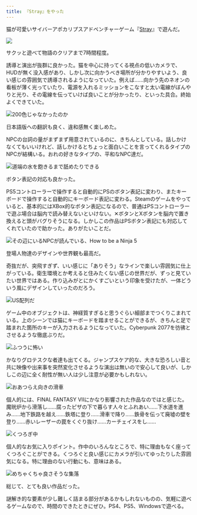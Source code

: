 ```yaml
---
title: 『Stray』をやった
---
```

猫が可愛いサイバーアポカリプスアドベンチャーゲーム『[Stray](https://store.steampowered.com/app/1332010/Stray/?l=japanese)』で遊んだ。

![](https://lh3.googleusercontent.com/ajb6_QKwAcHjbQN6vuR6pnwtYRedXqyJteUlr87Q57Ztpz0nrXvN3IUgJqZWKfjpuQ_jvHWW3zvdr99_TJpfGUsCtJkaWaqUlhOAh2p-CGfEvnC-73S8TIAP_sEA_auHPmPJOvguEaIfc0awvlotbiKRvpUkwRp-tCV4BgHuS0CyituDqzhhbY_QQtIZ5g)

サクッと遊べて物語のクリアまで7時間程度。

誘導と演出が抜群に良かった。猫を中心に持ってくる視点の低いカメラで、HUDが無く没入感があり、しかし次に向かうべき場所が分かりやすいよう、良い感じの雰囲気で誘導されるようになっていた。例えば……向かう先のネオンの看板が薄く光っていたり、電源を入れるミッションをこなすと太い電線がぼんやりと光り、その電線を伝っていけば良いことが分かったり、といった具合。終始よくできていた。

![](https://lh4.googleusercontent.com/St3HJf9oCkeofwzk3EvivW2YOBzSHhQAsuSz0D3PRdRSL9Rjiw9oysLQ-L3CARKHYYXYAJpgEki9JBU8ALCCvIHniY-Xp9oWt73P-MUlMiQzPRpA9jXQP6-sHWpYxZET3cvrJU-T97S4c9bRXKGZPwAH8TgwD8gR608ZpIetRjPd9bNOr4HsCxCp2geulg "200色じゃなかったのか")

日本語版への翻訳も良く、違和感無く楽しめた。

NPCの台詞の量がまずまず用意されているのに、きちんとしている。話しかけなくてもいいけれど、話しかけるとちょっと面白いことを言ってくれるタイプのNPCが結構いる。おれの好きなタイプの、平和なNPC達だ。

![](https://lh3.googleusercontent.com/ZKsa-LdME0qnjvGT_1EOJ3g_Jor3lAkuYGWReaS2fLC4BDzPUBpJg8OiieZ-xbvzo3_UmGazWcM0uhl5GyKn7Cat0nSgM8PF5pN9DVwz14ESliu2PSFcV2SEVD0DA1IKmtI6iY2JYyWvqvwLl4C9y1AIXlSPDnT3GDVX40XXYhRbqOisuCxU5lL2gw05WQ "道端の水を飽きるまで舐めたりできる")

ボタン表記の対応も良かった。

PS5コントローラーで操作すると自動的にPSのボタン表記に変わり、またキーボードで操作すると自動的にキーボード表記に変わる。Steamのゲームをやっていると、基本的にはXBox的なボタン表記になるので、普通はPSコントローラーで遊ぶ場合は脳内で読み替えないといけない。✕ボタンとXボタンを脳内で置き換えると頭がバグりそうになる。しかしこの作品はPSボタン表記にも対応してくれていたので助かった。ありがたいことだ。

![](https://lh3.googleusercontent.com/icNZAh3FbmiH39NGPkpH4x4xzrDlVZAaN4v4ej02C6RKnZBYoGQLTmhs5BNEma9nmlt-RD1yzCJj7t8sWusMBvv8W6CPyZHtaIiCUGgSurftRJc3R-H6s717f0tXV-iOmK1WHoxGdD0F7aO0ZTQwt3WMvacl0lL920-Mzx1aIL-0-dLkV1aKmPn8WIp5XQ "その辺にいるNPCが読んでいる、How to be a Ninja 5")

登場人物達のデザインや世界観も最高だ。

奇抜だが、突飛すぎず、いい感じに「ありそう」なラインで楽しい雰囲気に仕上がっている。衛生環境とか考えると住みたくない感じの世界だが、ずっと見ていたい世界ではある。作り込みがとにかくすごいという印象を受けたが、一体どういう風にデザインしていったのだろう。

![](https://lh6.googleusercontent.com/_7vRa5mRx2kAfpR7wt2DklUOROdzjV6WdosVu0xqFw2JE0DjozNlfrdsSuO9OWJQTFra556S0IKE5fkdMVl-zKN8DMBj-M4M_jSPZy0fkm2NhYQp6hjkHEf7srVG4Mm37muKM-38zKv91w2b1Z2r_aPRv9XavzapoMe_8uNOVdDCD5oUH7vyjq-It4DC4w "US配列だ")

ゲーム中のオブジェクトは、神経質すぎると思うぐらい細部までつくりこまれている。上のシーンでは猫にキーボードを踏ませることができるが、きちんと足で踏まれた箇所のキーが入力されるようになっていた。Cyberpunk 2077を彷彿とさせるような徹底ぶりだ。

![](https://lh5.googleusercontent.com/VzbY0I1t9CG4JRsd_AsgVB8_vGneWRSeT6UbYDOdI-OWg9d4X2TYh7aA6ST_DCVi_q4TaEvNqTHr-FV1LcGq1puoefq8MQMFAox1ZuRldoGbCf7y2tJxCHUWVcHqtXfQW00Yi_id9ZWK5ZQX3kmwr1Bkfyw6W67VvRWCnGoiUEqQLfzEFxOMk0ZI2OMQIw "ふつうに怖い")

かなりグロテスクな者達も出てくる。ジャンプスケア的な、大きな恐ろしい音と共に映像や出来事を突然変化させるような演出は無いので安心して良いが、しかしこの辺に全く耐性が無い人は少し注意が必要かもしれない。

![](https://lh6.googleusercontent.com/dCOtRAJ4qNg1rj07qPOpHukaJgnF8lwkb7LDfgUiX-CqFdX9wgHLEJCIITK69pq9-imZo8OMHioHYWJJxWLUu6LKXUE0cZqjl98T66BOswLJ6npi_g5_w8wRPNmx3KxCbo0Tp7IaQOgdrmArs7LebA3IjHgqnAJq03iUiYqzuxJmSfTQD2ZbR9TIjo8DSg "おあつらえ向きの滑車")

個人的には、FINAL FANTASY VIIにかなり影響された作品なのではと感じた。魔晄炉から滑落し……腐ったピザの下で暮らす人々とふれあい……下水道を進み……地下鉄路を越え……鉄塔に登り……滑車で降り……鉄骨を伝って廃墟の壁を登り……赤いレーザーの罠をくぐり抜け……カーチェイスをし……

![](https://lh5.googleusercontent.com/HipSp2-D13nFxWGEY5dAb_VQ3fhrwpT93t5sOxMQthi4GeoGtPAo2dqbjihl2qzduSi9UW6J0dCJ1JUUVEfwUaMPtrH5JwA632XnHWAo1yWJ4YyA_9CF97iPpjdUFarOLEutsIldYJLKZmH-LBd79lM_wNpEinW1G__0Ep9iCVjbGDUPEe9ftwQgCsOJaw "くつろぎ中")

個人的なお気に入りポイント。作中のいろんなところで、特に理由もなく座ってくつろぐことができる。くつろぐと良い感じにカメラが引いてゆったりした雰囲気になる。特に理由のない行動にも、意味はある。

![](https://lh3.googleusercontent.com/-I-gLbtXa9P8ktB271BSBTBEfs-ZBF7Q_mO75HGgkohD9XCaq9DCBZNfYE0kAYu_2h47iMOPdq8cA5LHhBVXENOEtFHsOYWSz1OXQG2YJ_KOIQbH-WZbdKlAYULz1asMk5LwJH_ozYgTkdYseSCM_b40_VTaXIcx6iu3Dlb0mC2PvAQdue1WP4DLMuGP5w "めちゃくちゃ良さそうな集落")

総じて、とても良い作品だった。

謎解き的な要素が少し難しく詰まる部分があるかもしれないものの、気軽に遊べるゲームなので、時間のできたときにぜひ。PS4、PS5、Windowsで遊べる。
